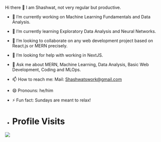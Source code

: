 Hi there 👋
I am Shashwat, not very regular but productive.

- 🔭 I’m currently working on Machine Learning Fundamentals and Data Analysis.
- 🌱 I’m currently learning Exploratory Data Analysis and Neural Networks.
- 👯 I’m looking to collaborate on any web development project based on React.js or MERN precisely.
- 🤔 I’m looking for help with working in NextJS.
- 💬 Ask me about MERN, Machine Learning, Data Analysis, Basic Web Development, Coding and MLOps.
- 📫 How to reach me: Mail: Shashwatswork@gmail.com
- 😄 Pronouns: he/him
- ⚡ Fun fact: Sundays are meant to relax!

- <h1>Profile Visits</h1>
<img src="https://profile-counter.glitch.me/shashwatsrii/count.svg" />
